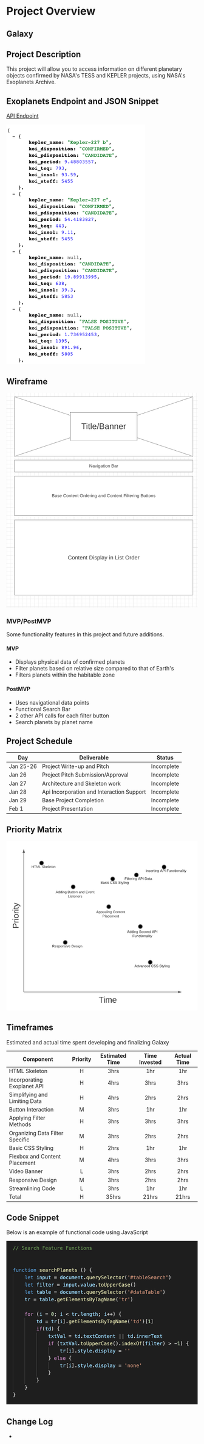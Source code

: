# Project Overview

## Galaxy

## Project Description

This project will allow you to access information on different planetary objects confirmed by NASA's TESS and KEPLER projects, using NASA's Exoplanets Archive.

## Exoplanets Endpoint and JSON Snippet

[API Endpoint](https://exoplanetarchive.ipac.caltech.edu/cgi-bin/nstedAPI/nph-nstedAPI?&table=cumulative&format=json&select=kepoi_name,kepler_name,koi_disposition,koi_pdisposition,koi_period,koi_prad,koi_teq,koi_insol,koi_steff)

![JSON Snippet](/Assets/examplejson.png)

## Wireframe

![Wireframe](/Assets/wireframe.png) 

### MVP/PostMVP

Some functionality features in this project and future additions.

#### MVP 

- Displays physical data of confirmed planets 
- Filter planets based on relative size compared to that of Earth's
- Filters planets within the habitable zone

#### PostMVP  

- Uses navigational data points
- Functional Search Bar
- 2 other API calls for each filter button
- Search planets by planet name

## Project Schedule

|  Day | Deliverable | Status
|---|---| ---|
|Jan 25-26| Project Write-up and Pitch | Incomplete
|Jan 26| Project Pitch Submission/Approval | Incomplete
|Jan 27| Architecture and Skeleton work | Incomplete
|Jan 28| Api Incorporation and Interaction Support  | Incomplete
|Jan 29| Base Project Completion | Incomplete
|Feb 1| Project Presentation | Incomplete

## Priority Matrix

![Chart](/Assets/PriorityChart.png) 


## Timeframes

Estimated and actual time spent developing and finalizing Galaxy

| Component | Priority | Estimated Time | Time Invested | Actual Time |
| --- | :---: |  :---: | :---: | :---: |
| HTML Skeleton | H | 3hrs| 1hr | 1hr |
| Incorporating Exoplanet API | H | 4hrs| 3hrs | 3hrs |
| Simplifying and Limiting Data  | H | 4hrs| 2hrs | 2hrs |
| Button Interaction | M | 3hrs| 1hr | 1hr |
| Applying Filter Methods | H | 3hrs| 3hrs | 3hrs |
| Organizing Data Filter Specific | M | 3hrs| 2hrs | 2hrs |
| Basic CSS Styling | H | 2hrs| 1hr | 1hr |
| Flexbox and Content Placement | M | 4hrs| 3hrs | 3hrs |
| Video Banner | L | 3hrs| 2hrs | 2hrs |
| Responsive Design | M | 3hrs| 2hrs | 2hrs |
| Streamlining Code | L | 3hrs| 1hr | 1hr |
| Total | H | 35hrs| 21hrs | 21hrs |

## Code Snippet

Below is an example of functional code using JavaScript

![Wireframe](/Assets/exampleCode.png) 

## Change Log
-
